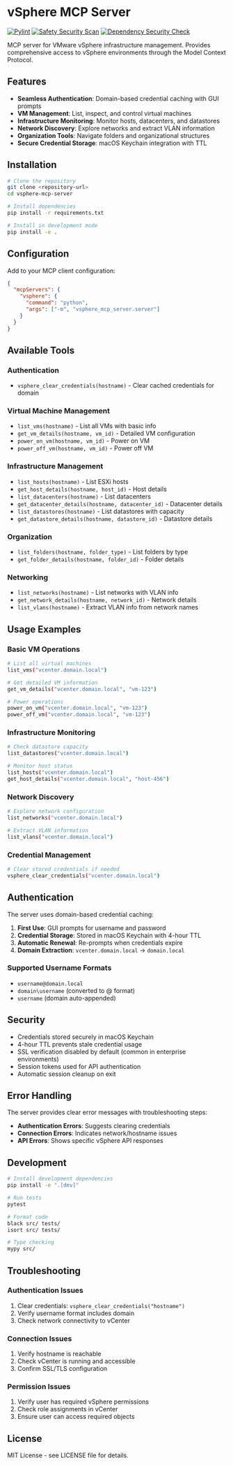 # vSphere MCP Server

[![Pylint](https://github.com/rorymcmahon/vsphere-mcp-server/actions/workflows/pylint.yml/badge.svg)](https://github.com/rorymcmahon/vsphere-mcp-server/actions/workflows/pylint.yml)
[![Safety Security Scan](https://github.com/rorymcmahon/vsphere-mcp-server/actions/workflows/safety-scan.yml/badge.svg)](https://github.com/rorymcmahon/vsphere-mcp-server/actions/workflows/safety-scan.yml)
[![Dependency Security Check](https://github.com/rorymcmahon/vsphere-mcp-server/actions/workflows/dependency-security.yml/badge.svg)](https://github.com/rorymcmahon/vsphere-mcp-server/actions/workflows/dependency-security.yml)

MCP server for VMware vSphere infrastructure management. Provides comprehensive access to vSphere environments through the Model Context Protocol.

## Features

- **Seamless Authentication**: Domain-based credential caching with GUI prompts
- **VM Management**: List, inspect, and control virtual machines
- **Infrastructure Monitoring**: Monitor hosts, datacenters, and datastores
- **Network Discovery**: Explore networks and extract VLAN information
- **Organization Tools**: Navigate folders and organizational structures
- **Secure Credential Storage**: macOS Keychain integration with TTL

## Installation

```bash
# Clone the repository
git clone <repository-url>
cd vsphere-mcp-server

# Install dependencies
pip install -r requirements.txt

# Install in development mode
pip install -e .
```

## Configuration

Add to your MCP client configuration:

```json
{
  "mcpServers": {
    "vsphere": {
      "command": "python",
      "args": ["-m", "vsphere_mcp_server.server"]
    }
  }
}
```

## Available Tools

### Authentication
- `vsphere_clear_credentials(hostname)` - Clear cached credentials for domain

### Virtual Machine Management
- `list_vms(hostname)` - List all VMs with basic info
- `get_vm_details(hostname, vm_id)` - Detailed VM configuration
- `power_on_vm(hostname, vm_id)` - Power on VM
- `power_off_vm(hostname, vm_id)` - Power off VM

### Infrastructure Management
- `list_hosts(hostname)` - List ESXi hosts
- `get_host_details(hostname, host_id)` - Host details
- `list_datacenters(hostname)` - List datacenters
- `get_datacenter_details(hostname, datacenter_id)` - Datacenter details
- `list_datastores(hostname)` - List datastores with capacity
- `get_datastore_details(hostname, datastore_id)` - Datastore details

### Organization
- `list_folders(hostname, folder_type)` - List folders by type
- `get_folder_details(hostname, folder_id)` - Folder details

### Networking
- `list_networks(hostname)` - List networks with VLAN info
- `get_network_details(hostname, network_id)` - Network details
- `list_vlans(hostname)` - Extract VLAN info from network names

## Usage Examples

### Basic VM Operations
```bash
# List all virtual machines
list_vms("vcenter.domain.local")

# Get detailed VM information
get_vm_details("vcenter.domain.local", "vm-123")

# Power operations
power_on_vm("vcenter.domain.local", "vm-123")
power_off_vm("vcenter.domain.local", "vm-123")
```

### Infrastructure Monitoring
```bash
# Check datastore capacity
list_datastores("vcenter.domain.local")

# Monitor host status
list_hosts("vcenter.domain.local")
get_host_details("vcenter.domain.local", "host-456")
```

### Network Discovery
```bash
# Explore network configuration
list_networks("vcenter.domain.local")

# Extract VLAN information
list_vlans("vcenter.domain.local")
```

### Credential Management
```bash
# Clear stored credentials if needed
vsphere_clear_credentials("vcenter.domain.local")
```

## Authentication

The server uses domain-based credential caching:

1. **First Use**: GUI prompts for username and password
2. **Credential Storage**: Stored in macOS Keychain with 4-hour TTL
3. **Automatic Renewal**: Re-prompts when credentials expire
4. **Domain Extraction**: `vcenter.domain.local` → `domain.local`

### Supported Username Formats
- `username@domain.local`
- `domain\username` (converted to @ format)
- `username` (domain auto-appended)

## Security

- Credentials stored securely in macOS Keychain
- 4-hour TTL prevents stale credential usage
- SSL verification disabled by default (common in enterprise environments)
- Session tokens used for API authentication
- Automatic session cleanup on exit

## Error Handling

The server provides clear error messages with troubleshooting steps:

- **Authentication Errors**: Suggests clearing credentials
- **Connection Errors**: Indicates network/hostname issues
- **API Errors**: Shows specific vSphere API responses

## Development

```bash
# Install development dependencies
pip install -e ".[dev]"

# Run tests
pytest

# Format code
black src/ tests/
isort src/ tests/

# Type checking
mypy src/
```

## Troubleshooting

### Authentication Issues
1. Clear credentials: `vsphere_clear_credentials("hostname")`
2. Verify username format includes domain
3. Check network connectivity to vCenter

### Connection Issues
1. Verify hostname is reachable
2. Check vCenter is running and accessible
3. Confirm SSL/TLS configuration

### Permission Issues
1. Verify user has required vSphere permissions
2. Check role assignments in vCenter
3. Ensure user can access required objects

## License

MIT License - see LICENSE file for details.
